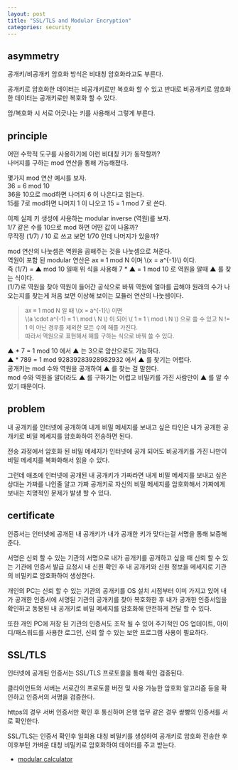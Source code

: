 ```yaml
---
layout: post
title: "SSL/TLS and Modular Encryption"
categories: security
---
```


## asymmetry

<!-- begin_excerpt -->

공개키/비공개키 암호화 방식은 비대칭 암호화라고도 부른다.

<!-- end_excerpt -->

공개키로 암호화한 데이터는 비공개키로만 복호화 할 수 있고 반대로 비공개키로 암호화한 데이터는 공개키로만 복호화 할 수 있다.

암/복호화 시 서로 어긋나는 키를 사용해서 그렇게 부른다.

## principle

어떤 수학적 도구를 사용하기에 이런 비대칭 키가 동작할까? <br>
나머지를 구하는 mod 연산을 통해 가능해졌다.

몇가지 mod 연산 예시를 보자.<br>
36 = 6 mod 10 <br>
36을 10으로 mod하면 나머지 6 이 나온다고 읽는다. <br>
15를 7로 mod하면 나머지 1 이 나오고 15 = 1 mod 7 로 쓴다.

이제 실제 키 생성에 사용하는 modular inverse (역원)를 보자.<br>
1/7 같은 수를 10으로 mod 하면 어떤 값이 나올까?<br>
무작정 (1/7) / 10 로 쓰고 보면 1/70 인데 나머지가 있을까?<br>

mod 연산의 나눗셈은 역원을 곱해주는 것을 나눗셈으로 쳐준다.<br>
역원이 포함 된 modular 연산은 ax ≡ 1 mod N 이며 \\(x = a^{-1}\\) 이다. <br>
즉 (1/7) = ▲ mod 10 일때 위 식을 사용해 7 * ▲ = 1 mod 10 로 역원을 알때 ▲ 를 찾는 식이다.<br>
(1/7)로 역원을 찾아 역원이 들어간 공식으로 바꿔 역원에 얼마를 곱해야 원래의 수가 나오는지를 찾는게 처음 보면 이상해 보이는 모듈러 연산의 나눗셈이다.

> <font size="2"> 
> ax ≡ 1 mod N 일 때 \(x = a^{-1}\) 이면 <br>
> \(a \cdot a^{-1} ≡ 1 \ mod \ N \) 이 되어 \( 1 ≡ 1 \ mod \ N \) 으로 쓸 수 있고 N != 1 이 아닌 경우를 제외한 모든 수에 해를 가진다. <br>
> 따라서 역원으로 표현해서 해를 구하는 식으로 바꿔 쓸 수 있다.
> </font>

▲ * 7 = 1 mod 10 에서 ▲ 는 3으로 암산으로도 가능하다.<br>
▲ * 789 = 1 mod 92839283928982932 에서 ▲ 를 찾기는 어렵다.<br>
공개키는 mod 수와 역원을 공개하여 ▲ 를 찾는 걸 말한다. <br>
mod 수와 역원을 알더라도 ▲ 를 구하기는 어렵고 비밀키를 가진 사람만이 ▲ 를 알 수 있기 때문이다.<br>

## problem

내 공개키를 인터넷에 공개하여 내게 비밀 메세지를 보내고 싶은 타인은 내가 공개한 공개키로 비밀 메세지를 암호화하여 전송하면 된다.

전송 과정에서 암호화 된 비밀 메세지가 인터넷에 공개 되어도 비공개키를 가진 나만이 비밀 메세지를 복화화해서 읽을 수 있다.

그런데 애초에 인터넷에 공개된 내 공개키가 가짜라면 내게 비밀 메세지를 보내고 싶은 상대는 가짜를 나인줄 알고 가짜 공개키로 자신의 비밀 메세지를 암호화해서 가짜에게 보내는 치명적인 문제가 발생 할 수 있다.

## certificate

인증서는 인터넷에 공개된 내 공개키가 내가 공개한 키가 맞다는걸 서명을 통해 보증해준다.

서명은 신뢰 할 수 있는 기관의 서명으로 내가 공개키를 공개하고 싶을 때 신뢰 할 수 있는 기관에 인증서 발급 요청시 내 신원 확인 후 내 공개키와 신원 정보을 메세지로 기관의 비밀키로 암호화하여 생성한다.

개인의 PC는 신뢰 할 수 있는 기관의 공개키를 OS 설치 시점부터 이미 가지고 있어 내가 공개한 인증서에 서명된 기관의 공개키를 찾아 복호화한 후 내가 공개한 인증서임을 확인하고 동봉된 내 공개키로 비밀 메세지를 암호화해 안전하게 전달 할 수 있다.

또한 개인 PC에 저장 된 기관의 인증서도 조작 될 수 있어 주기적인 OS 업데이트, 아이디/패스워드를 사용한 로그인, 신뢰 할 수 있는 보안 프로그램 사용이 필요하다.


## SSL/TLS

인터넷에 공개된 인증서는 SSL/TLS 프로토콜을 통해 확인 검증된다.

클라이언트와 서버는 서로간의 프로토콜 버전 및 사용 가능한 암호화 알고리즘 등을 확인하고 인증서의 서명을 검증한다. 

https의 경우 서버 인증서만 확인 후 통신하며 은행 업무 같은 경우 쌍빵의 인증서를 서로 확인한다.

SSL/TLS는 인증서 확인후 일회용 대칭 비밀키를 생성하여 공개키로 암호화 전송한 후 이후부턴 가벼운 대칭 비밀키로 암호화하여 데이터를 주고 받는다.

- [modular calculator](https://planetcalc.com/8326/)



























